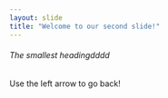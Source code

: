 ```yaml
---
layout: slide
title: "Welcome to our second slide!"
---
```

###### The smallest headingdddd
Use the left arrow to go back!
